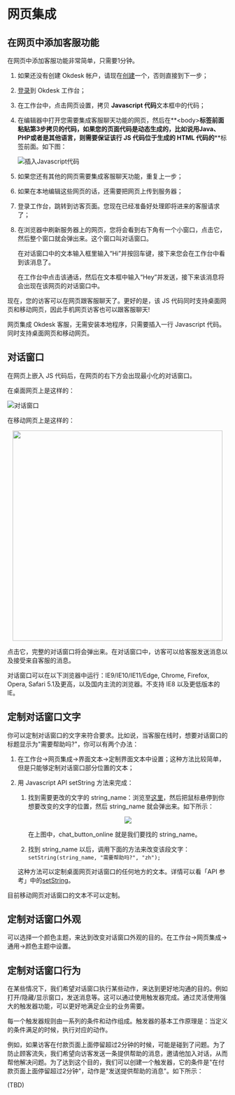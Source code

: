 # 网页集成

## 在网页中添加客服功能

在网页中添加客服功能非常简单，只需要1分钟。

1. 如果还没有创建 Okdesk 帐户，请现在<a href="https://www.okdesk.cn/register" target="_blank">创建</a>一个，否则直接到下一步；

2. [登录](https://www.okdesk.cn/login)到 Okdesk 工作台；

3. 在工作台中，点击网页设置，拷贝 **Javascript 代码**文本框中的代码；

4. 在编辑器中打开您需要集成客服聊天功能的网页，然后在**&lt;body&gt;**标签前面粘贴第3步拷贝的代码，如果您的页面代码是动态生成的，比如说用Java、PHP或者是其他语言，则需要保证该行 JS 代码位于生成的 HTML 代码的**<body>**标签前面。如下图：

	![插入Javascript代码](https://www.okdesk.cn/tutorial/web/img/js_added_zh.png)

5. 如果您还有其他的网页需要集成客服聊天功能，重复上一步；

6. 如果在本地编辑这些网页的话，还需要把网页上传到服务器；

7. 登录工作台，跳转到访客页面。您现在已经准备好处理即将进来的客服请求了；

8. 在浏览器中刷新服务器上的网页，您将会看到右下角有一个小窗口，点击它，然后整个窗口就会弹出来。这个窗口叫对话窗口。

	在对话窗口中的文本输入框里输入“Hi”并按回车键，接下来您会在工作台中看到该消息了。

	在工作台中点击该通话，然后在文本框中输入“Hey”并发送，接下来该消息将会出现在该网页的对话窗口中。

现在，您的访客可以在网页跟客服聊天了。更好的是，该 JS 代码同时支持桌面网页和移动网页，因此手机网页访客也可以跟客服聊天!

<aside class="tip">
网页集成 Okdesk 客服，无需安装本地程序，只需要插入一行 Javascript 代码。同时支持桌面网页和移动网页。
</aside>

## 对话窗口

在网页上嵌入 JS 代码后，在网页的右下方会出现最小化的对话窗口。

在桌面网页上是这样的：

![对话窗口](https://www.okdesk.cn/documentation/source/images/widget.png)

在移动网页上是这样的：

<p style="text-align: center;">
    <img src="https://www.okdesk.cn/documentation/source/images/widget_mobile.png" style="height: 480px;">
</p>

点击它，完整的对话窗口将会弹出来。在对话窗口中，访客可以给客服发送消息以及接受来自客服的消息。

<aside class="tip">
对话窗口可以在以下浏览器中运行：IE9/IE10/IE11/Edge, Chrome, Firefox, Opera, Safari 5.1及更高，以及国内主流的浏览器。不支持 IE8 以及更低版本的 IE。
</aside>

## 定制对话窗口文字

你可以定制对话窗口的文字来符合要求。比如说，当客服在线时，想要对话窗口的标题显示为"需要帮助吗?"，你可以有两个办法：

1. 在工作台->网页集成->界面文本->定制界面文本中设置；这种方法比较简单，但是只能够定制对话窗口部分位置的文本；

2. 用 Javascript API setString 方法来完成：

    1. 找到需要更改的文字的 string_name：浏览至[这里](https://www.okdesk.cn/?mirachat_develop_mode=on)，然后把鼠标悬停到你想要改变的文字的位置，然后 string_name 就会弹出来。如下所示：

        <p style="text-align: center;">
            <img src="https://www.okdesk.cn/documentation/source/images/widget_string.png">
        </p>

        在上图中，chat_button_online 就是我们要找的 string_name。
    2. 找到 string_name 以后，调用下面的方法来改变该段文字：
        `setString(string_name, "需要帮助吗?", "zh");`

    这种方法可以定制桌面网页对话窗口的任何地方的文本。详情可以看「API 参考」中的<a href="https://www.mirachat.com/api/zh/#setstring" target="_blank">setString</a>。

<aside class="warning">
目前移动网页对话窗口的文本不可以定制。
</aside>
        
## 定制对话窗口外观

可以选择一个颜色主题，来达到改变对话窗口外观的目的。在工作台->网页集成->通用->颜色主题中设置。

## 定制对话窗口行为

在某些情况下，我们希望对话窗口执行某些动作，来达到更好地沟通的目的。例如打开/隐藏/显示窗口，发送消息等。这可以通过使用触发器完成。通过灵活使用强大的触发器功能，可以更好地满足企业的业务需要。

每一个触发器规则由一系列的条件和动作组成。触发器的基本工作原理是：当定义的条件满足的时候，执行对应的动作。

例如，如果访客在付款页面上面停留超过2分钟的时候，可能是碰到了问题。为了防止顾客流失，我们希望向访客发送一条提供帮助的消息，邀请他加入对话，从而帮他解决问题。为了达到这个目的，我们可以创建一个触发器，它的条件是"在付款页面上面停留超过2分钟"，动作是"发送提供帮助的消息"。如下所示：

(TBD)
